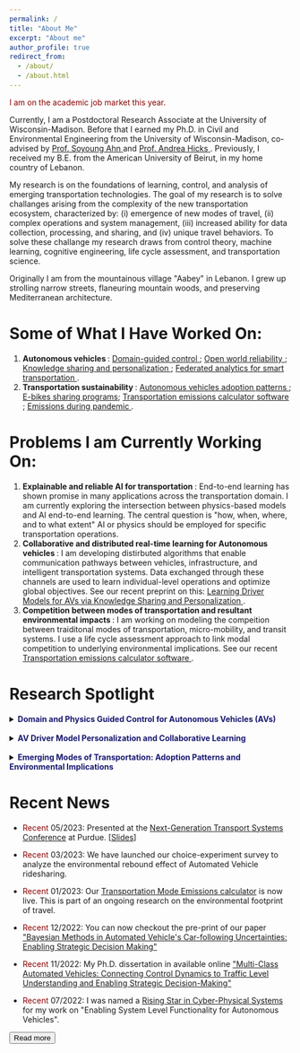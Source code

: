 ```yaml
---
permalink: /
title: "About Me"
excerpt: "About me"
author_profile: true
redirect_from: 
  - /about/
  - /about.html
---
```


<p> <span style="color:darkred"> I am on the academic job market this year. </span> </p>

<p> Currently, I am a Postdoctoral Research Associate at the University of Wisconsin-Madison. Before that I earned my Ph.D. in Civil and Environmental Engineering from the University of Wisconsin-Madison, co-advised by <a href="https://directory.engr.wisc.edu/cee/Faculty/Ahn_Soyoung/" target=_blank> Prof. Soyoung Ahn </a> and <a href="https://directory.engr.wisc.edu/cee/Faculty/Hicks_Andrea/" target=_blank> Prof. Andrea Hicks </a>. Previously, I received my B.E. from the American University of Beirut, in my home country of Lebanon. </p>

<p> My research is on the foundations of learning, control, and analysis of emerging transportation technologies. The goal of my research is to solve challanges arising from the complexity of the new transportation ecosystem, characterized by: (i) emergence of new modes of travel, (ii) complex operations and system management, (iii) increased ability for data collection, processing, and sharing, and (iv) unique travel behaviors. To solve these challange my research draws from control theory, machine learning, cognitive engineering, life cycle assessment, and transportation science. </p>

<p> Originally I am from the mountainous village "Aabey" in Lebanon. I grew up strolling narrow streets, flaneuring mountain woods, and preserving Mediterranean architecture. </p>

Some of What I Have Worked On: 
======
1. <b> Autonomous vehicles </b>: <a href="https://www.sciencedirect.com/science/article/pii/S0968090X21001844"> Domain-guided control </a>; <a href="https://papers.ssrn.com/sol3/papers.cfm?abstract_id=4370172"> Open world reliability </a>; <a href="https://arxiv.org/abs/2308.16870"> Knowledge sharing and personalization </a>; <a href="https://ieeexplore.ieee.org/abstract/document/9611259"> Federated analytics for smart transportation </a>.
2. <b> Transportation sustainability </b>: <a href="https://iopscience.iop.org/article/10.1088/1748-9326/abf6f4/meta"> Autonomous vehicles adoption patterns </a>; <a href="https://iopscience.iop.org/article/10.1088/2634-4505/ac7c8b/meta"> E-bikes sharing programs</a>; <a href="https://sites.google.com/view/cheeseburgercalculator/home"> Transportation emissions calculator software </a>; <a href="https://iopscience.iop.org/article/10.1088/2634-4505/ac9a68/meta"> Emissions during pandemic </a>.

Problems I am Currently Working On:  
======
1. <b> Explainable and reliable AI for transportation </b>: End-to-end learning has shown promise in many applications across the transportation domain. I am currently exploring the intersection between physics-based models and AI end-to-end learning. The central question is "how, when, where, and to what extent" AI or physics should be employed for specific transportation operations. 
2. <b> Collaborative and distributed real-time learning for Autonomous vehicles </b>: I am developing distirbuted algorithms that enable communication pathways between vehicles, infrastructure, and intelligent transportation systems. Data exchanged through these channels are used to learn individual-level operations and optimize global objectives. See our recent preprint on this: <a href="https://arxiv.org/abs/2308.16870"> Learning Driver Models for AVs via Knowledge Sharing and Personalization </a>. 
3. <b> Competition between modes of transportation and resultant environmental impacts </b>: I am working on modeling the compeition between traiditonal modes of transportation, micro-mobility, and transit systems. I use a life cycle assessment approach to link modal competition to underlying environmental implications. See our recent <a href="https://sites.google.com/view/cheeseburgercalculator/home"> Transportation emissions calculator software </a>. 

Research Spotlight
======

<details>

<summary><b><span style="color:MidnightBlue"> Domain and Physics Guided Control for Autonomous Vehicles (AVs) </span></b></summary>

<h3> I. From Control Algorithm to Traffic Dynamics <a href="https://www.sciencedirect.com/science/article/pii/S0968090X21001844"> [Paper Link] </a></h3>
<center>
  <img src="../images/r1.jpg" width="100%" />
</center>

<p> AVs are typically designed with a focus on individual vehicle performance, and little attention to traffic behavior in terms of stability and efficiency. In this work, we formulate an intuitive physics-based response function that is capable of translating AV control algorithm and parameters into traffic-level dynamics. Allowing us to specify the control design of an AV in wats that consider traffic-level performance. </p>

<h3> II. Expected Performance vs. Real-world Performance: Addressing Real-world Uncertainties <a href="https://arxiv.org/abs/2210.13683"> [Paper Link] </a> </h3>
<center>
  <img src="../images/r2.png" width="80%" />
</center>

<p> In the real-world AVs operate under complex environments where they are expected to be exposed to exogenous and endogenous uncertainties. A major challange lies in the complexity of integrating these uncertainties into the control system and the design of the AV as it is often hard to formulate an analytical representation of them. Tn this work, we propose a methodology to estimate uncertainties in AV's driver model - specifically those related to vehicular dynamics - and preserve a desired performance from the AV against real-world uncertainties that are unaccounted for. Our methodology uses three sequential components: (i) Stochastic Gradient Langevin Dynamics (SGLD) is used to estimate parameter uncertainty in real-time relying only on AV onboard sensor data, (ii) dynamic monitoring of the driver model performance (stability, safety, and traffic implications), and (iii) strategic actions for adjustments in driver model if anomaly is detected. </p>

</details> <br>


<details>
<summary><b><span style="color:MidnightBlue"> AV Driver Model Personalization and Collaborative Learning </span></b> </summary>
<center>
  <img src="../images/r3.png" width="80%" />
</center>

<p> In this work, we present a training framework for learning AVs driver models via knowledge sharing between different vehicles and personalization. In our collaborative scheme, vehicles borrow strength from each others while retaining a personalized model tailored to the vehicle's unique properties and conditions. We adopt a federated learning algorithm that circumvents the need to share raw data between vehicle. </p>

<p> This approach allows to train safer and more reliable AVs, while retaining a desired personalized behavior for each unique vehicle. Read more about out work here <a href="https://arxiv.org/abs/2210.13683"> [Paper Link] </a> </p>


</details> <br>


<details>
<summary><b><span style="color:MidnightBlue"> Emerging Modes of Transportation: Adoption Patterns and Environmental Implications </span></b></summary>

<h3> I. Autonomous Vehicle Adoption and Environmental Implications <a href="https://iopscience.iop.org/article/10.1088/1748-9326/abf6f4/meta"> [Paper Link] </a></h3>
<center>
  <img src="../images/r1.jpg" width="100%" />
</center>



</details>





Recent News
======

* <span style="color:darkred"> Recent </span> 05/2023: Presented at the [Next-Generation Transport Systems Conference](https://www.ngts2023.nextrans.org/) at Purdue. [[Slides](..\files\NGTS_3_Talk.pdf)]

* <span style="color:darkred"> Recent </span> 03/2023: We have launched our choice-experiment survey to analyze the environmental rebound effect of Automated Vehicle ridesharing. 

* <span style="color:darkred"> Recent </span> 01/2023: Our [Transportation Mode Emissions calculator](https://www.calconic.com/calculator-widgets/transportation-mode-emissions-calculator-c02e/63c48b9a20c258001f9bfe22?layouts=true) is now live. This is part of an ongoing research on the environmental footprint of travel. 

* <span style="color:darkred"> Recent </span> 12/2022: You can now checkout the pre-print of our paper ["Bayesian Methods in Automated Vehicle's Car-following Uncertainties: Enabling Strategic Decision Making"](https://arxiv.org/abs/2210.13683)

* <span style="color:darkred"> Recent </span> 11/2022: My Ph.D. dissertation in available online ["Multi-Class Automated Vehicles: Connecting Control Dynamics to Traffic Level Understanding and Enabling Strategic Decision-Making"](https://www.proquest.com/pqdtglobal/docview/2737490814/AA10F2DD3BAC463DPQ/1?accountid=465)

* <span style="color:darkred"> Recent </span> 07/2022: I was named a [Rising Star in Cyber-Physical Systems](https://risingstars.linklab.virginia.edu/2022/participants/wissam-kontar/) for my work on "Enabling System Level Functionality for Autonomous Vehicles". 

<button onclick="window.location.href='https://wissamkontar.github.io/news/';">Read more</button>
<p>&nbsp;</p>